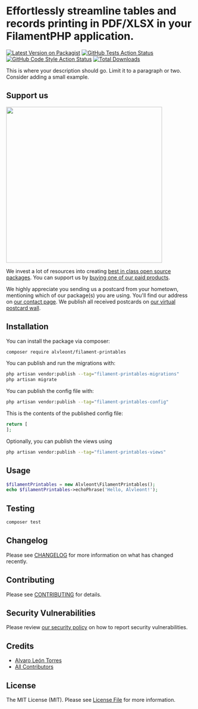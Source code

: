 # Effortlessly streamline tables and records printing in PDF/XLSX in your FilamentPHP application.

[![Latest Version on Packagist](https://img.shields.io/packagist/v/alvleont/filament-printables.svg?style=flat-square)](https://packagist.org/packages/alvleont/filament-printables)
[![GitHub Tests Action Status](https://img.shields.io/github/actions/workflow/status/alvleont/filament-printables/run-tests.yml?branch=main&label=tests&style=flat-square)](https://github.com/alvleont/filament-printables/actions?query=workflow%3Arun-tests+branch%3Amain)
[![GitHub Code Style Action Status](https://img.shields.io/github/actions/workflow/status/alvleont/filament-printables/fix-php-code-style-issues.yml?branch=main&label=code%20style&style=flat-square)](https://github.com/alvleont/filament-printables/actions?query=workflow%3A"Fix+PHP+code+style+issues"+branch%3Amain)
[![Total Downloads](https://img.shields.io/packagist/dt/alvleont/filament-printables.svg?style=flat-square)](https://packagist.org/packages/alvleont/filament-printables)

This is where your description should go. Limit it to a paragraph or two. Consider adding a small example.

## Support us

[<img src="https://github-ads.s3.eu-central-1.amazonaws.com/filament-printables.jpg?t=1" width="419px" />](https://spatie.be/github-ad-click/filament-printables)

We invest a lot of resources into creating [best in class open source packages](https://spatie.be/open-source). You can support us by [buying one of our paid products](https://spatie.be/open-source/support-us).

We highly appreciate you sending us a postcard from your hometown, mentioning which of our package(s) you are using. You'll find our address on [our contact page](https://spatie.be/about-us). We publish all received postcards on [our virtual postcard wall](https://spatie.be/open-source/postcards).

## Installation

You can install the package via composer:

```bash
composer require alvleont/filament-printables
```

You can publish and run the migrations with:

```bash
php artisan vendor:publish --tag="filament-printables-migrations"
php artisan migrate
```

You can publish the config file with:

```bash
php artisan vendor:publish --tag="filament-printables-config"
```

This is the contents of the published config file:

```php
return [
];
```

Optionally, you can publish the views using

```bash
php artisan vendor:publish --tag="filament-printables-views"
```

## Usage

```php
$filamentPrintables = new Alvleont\FilamentPrintables();
echo $filamentPrintables->echoPhrase('Hello, Alvleont!');
```

## Testing

```bash
composer test
```

## Changelog

Please see [CHANGELOG](CHANGELOG.md) for more information on what has changed recently.

## Contributing

Please see [CONTRIBUTING](CONTRIBUTING.md) for details.

## Security Vulnerabilities

Please review [our security policy](../../security/policy) on how to report security vulnerabilities.

## Credits

- [Alvaro León Torres](https://github.com/alvleont)
- [All Contributors](../../contributors)

## License

The MIT License (MIT). Please see [License File](LICENSE.md) for more information.
